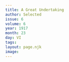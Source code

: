 ```yaml
---
title: A Great Undertaking
author: Selected
issue: 6
volume: 6
year: 1917
month: 23
day: VI
tags:
layout: page.njk
image:
---
```

